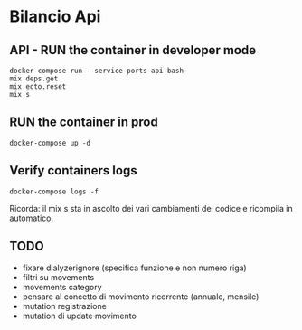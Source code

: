 # Bilancio Api


## API - RUN the container in developer mode
```
docker-compose run --service-ports api bash
mix deps.get
mix ecto.reset
mix s
```


## RUN the container in prod
```
docker-compose up -d
```


## Verify containers logs
```
docker-compose logs -f
```

Ricorda:
il mix s sta in ascolto dei vari cambiamenti del codice e ricompila in automatico.


## TODO
- fixare dialyzerignore (specifica funzione e non numero riga)
- filtri su movements
- movements category
- pensare al concetto di movimento ricorrente (annuale, mensile)
- mutation registrazione
- mutation di update movimento